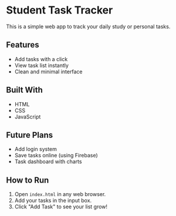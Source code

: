# Student Task Tracker

This is a simple web app to track your daily study or personal tasks.

## Features
- Add tasks with a click
- View task list instantly
- Clean and minimal interface

## Built With
- HTML
- CSS
- JavaScript

## Future Plans
- Add login system
- Save tasks online (using Firebase)
- Task dashboard with charts

## How to Run
1. Open `index.html` in any web browser.
2. Add your tasks in the input box.
3. Click "Add Task" to see your list grow!
